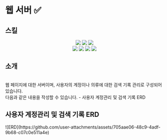 <div>
    <h1>웹 서버 ✅</h1>
</div>

<h2>스킬</h2>
<div align="center">
<img src="https://img.shields.io/badge/node.js-339933?style=for-the-badge&logo=nodedotjs&logoColor=white">
<img src="https://img.shields.io/badge/express.js-000000?style=for-the-badge&logo=express&logoColor=white">
<img src="https://img.shields.io/badge/cookie-FFC107?style=for-the-badge&logo=cookiecutter&logoColor=white">
<br/>
<img src="https://img.shields.io/badge/naver%20api-03C75A?style=for-the-badge&logo=naver&logoColor=white">
<img src="https://img.shields.io/badge/passport-34E27A?style=for-the-badge&logo=passport&logoColor=white">
<img src="https://img.shields.io/badge/router-4285F4?style=for-the-badge&logo=reactrouter&logoColor=white">
<img src="https://img.shields.io/badge/javascript-F7DF1E?style=for-the-badge&logo=javascript&logoColor=black">
</div>

<div>
<h2> 소개  </h2>
<br>
웹 페이지에 대한 서버이며, 사용자의 계정이나 의류에 대한 검색 기록 관리로 구성되어 있습니다.
<br>
다음과 같은 내용을 작성할 수 있습니다.
    - 사용자 계정관리 및 검색 기록 ERD 
</div>

<div>
    <h2>사용자 계정관리 및 검색 기록 ERD</h2>
    ![ERD](https://github.com/user-attachments/assets/705aae06-48c9-4adf-9b68-c07c0e511a4e)
</div>

<br />
